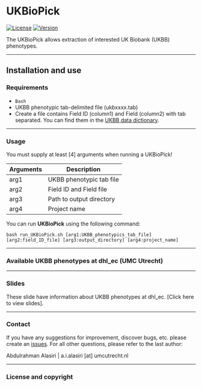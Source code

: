 UKBioPick
============
[![License](https://img.shields.io/badge/license-CC--BY--SA--4.0-orange)](https://choosealicense.com/licenses/cc-by-sa-4.0)
[![Version](https://img.shields.io/badge/Version-1.0.0-blue)](https://github.com/CirculatoryHealth/LoFTK)

The UKBioPick allows extraction of interested UK Biobank (UKBB) phenotypes.


--------------

## Installation and use

### Requirements
- `Bash`
- UKBB phenotypic tab-delimited file (ukbxxxx.tab)
- Create a file contains Field ID (column1) and Field (column2) with tab separated. You can find them in the [UKBB data dictionary](https://biobank.ndph.ox.ac.uk/~bbdatan/Data_Dictionary_Showcase.csv).  

--------------

### Usage
You must supply at least [4] arguments when running a UKBioPick!

Arguments                         | Description                      
--------------------------------- | --------------------------------
arg1                              | UKBB phenotypic tab file        
arg2                              | Field ID and Field file         
arg3                              | Path to output directory         
arg4                              | Project name                    


You can run **UKBioPick** using the following command:

```
bash run_UKBioPick.sh [arg1:UKBB_phenotypics_tab_file] [arg2:field_ID_file] [arg3:output_directory] [arg4:project_name]
```
--------------

### Available UKBB phenotypes at dhl_ec (UMC Utrecht)

--------------

### Slides
These slide have information about UKBB phenotypes at dhl_ec. [Click here to view slides].

--------------

### Contact

If you have any suggestions for improvement, discover bugs, etc. please create an [issues](https://github.com/CirculatoryHealth/UKBioPick/issues). For all other questions, please refer to the last author:

Abdulrahman Alasiri | a.i.alasiri [at] umcutrecht.nl

--------------

### License and copyright
